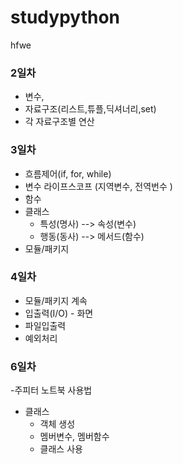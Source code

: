 # studypython
hfwe

### 2일차
- 변수,
- 자료구조(리스트,튜플,딕셔너리,set)
- 각 자료구조별 연산 

### 3일차 
- 흐름제어(if, for, while)
- 변수 라이프스코프 (지역변수, 전역번수 )
- 함수 
- 클래스
    - 특성(명사) --> 속성(변수)
    - 행동(동사) --> 메서드(함수)
- 모듈/패키지

### 4일차 
- 모듈/패키지 계속
- 입출력(I/O) - 화면
- 파일입출력
- 예외처리



### 6일차

-주피터 노트북 사용법
- 클래스
    - 객체 생성
    - 멤버변수, 멤버함수
    - 클래스 사용 



